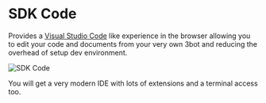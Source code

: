 # SDK Code

Provides a [Visual Studio Code](https://code.visualstudio.com) like experience in the browser allowing you to edit your code and documents from your very own 3bot and reducing the overhead of setup dev environment. 

![SDK Code](.tab_explanation/img/codeserver.png)

You will get a very modern IDE with lots of extensions and a terminal access too.